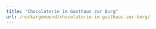 ```yaml
---
title: "Chocolaterie im Gasthaus zur Burg"
url: /neckargemuend/chocolaterie-im-gasthaus-zur-burg/
---
```

